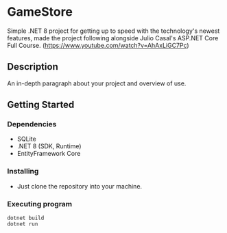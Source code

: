 # GameStore

Simple .NET 8 project for getting up to speed with the technology's newest features, made the project following alongside Julio Casal's ASP.NET Core Full Course. (https://www.youtube.com/watch?v=AhAxLiGC7Pc) 

## Description

An in-depth paragraph about your project and overview of use.

## Getting Started

### Dependencies

* SQLite
* .NET 8 (SDK, Runtime)
* EntityFramework Core

### Installing

* Just clone the repository into your machine.

### Executing program
```
dotnet build
dotnet run
```
